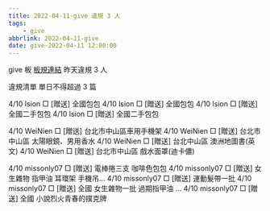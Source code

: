 ```yaml
---
title: 2022-04-11-give 違規 3 人
tags:
    - give
abbrlink: 2022-04-11-give
date: give-2022-04-11 12:00:00
---
```

give 板 [板規連結](https://www.ptt.cc/bbs/give/M.1612495900.A.C32.html)
昨天違規 3 人
<!-- more -->

違規清單
單日不得超過 3 篇

4/10 lsion □ [贈送] 全國包包
4/10 lsion □ [贈送] 全國包包
4/10 lsion □ [贈送] 全國二手包包
4/10 lsion □ [贈送] 全國二手包包

4/10 WeiNien □ [贈送] 台北市中山區車用手機架
4/10 WeiNien □ [贈送] 台北市中山區 太陽眼鏡、男用香水
4/10 WeiNien □ [贈送] 台北中山區 澳洲地圖書(英文)
4/10 WeiNien □ [贈送] 台北市中山區 戲水面罩(迪卡儂)

4/10 missonly07 □ [贈送] 電棒捲三支 咖啡色包包
4/10 missonly07 □ [贈送] 女生雜物 指甲油 耳環架 手機吊…
4/10 missonly07 □ [贈送] 運動髮帶一批
4/10 missonly07 □ [贈送] 全國 女生雜物一批 過期指甲油 …
4/10 missonly07 □ [贈送] 全國 小說烈火青春的撲克牌